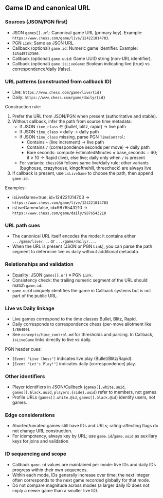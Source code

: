 ## Game ID and canonical URL

### Sources (JSON/PGN first)
- JSON `games[].url`: Canonical game URL (primary key). Example: `https://www.chess.com/game/live/124221014703`.
- PGN `Link`: Same as JSON URL.
- Callback (optional) `game.id`: Numeric game identifier. Example: `143445742366`.
- Callback (optional) `game.uuid`: Game UUID string (non-URL identifier).
- Callback (optional) `game.isLiveGame`: Boolean indicating live (true) vs correspondence/daily (false).

### URL patterns (constructed from callback ID)
- Live: `https://www.chess.com/game/live/{id}`
- Daily: `https://www.chess.com/game/daily/{id}`

Construction rule:
1) Prefer the URL from JSON/PGN when present (authoritative and stable).
2) Without callback, infer the path from source time metadata:
   - If JSON `time_class` ∈ {bullet, blitz, rapid} → live path
   - If JSON `time_class` = daily → daily path
   - If JSON `time_class` missing, parse PGN `TimeControl`:
     - Contains `+` (live increment) → live path
     - Contains `/` (correspondence seconds per move) → daily path
     - Bare seconds: compute EstimatedMinutes = base_seconds ÷ 60; if ≥ 10 → Rapid (live), else live; daily only when `/` is present
   - For variants: `chess960` follows same live/daily rule; other variants (bughouse, crazyhouse, kingofthehill, threecheck) are always live
3) If callback is present, use `isLiveGame` to choose the path, then append `game.id`.

Examples:
- isLiveGame=true, id=124221014703 → `https://www.chess.com/game/live/124221014703`
- isLiveGame=false, id=9876543210 → `https://www.chess.com/game/daily/9876543210`

### URL path cues
- The canonical URL itself encodes the mode: it contains either `.../game/live/...` or `.../game/daily/...`.
- When the URL is present (JSON or PGN `Link`), you can parse the path segment to determine live vs daily without additional metadata.

### Relationships and validation
- Equality: JSON `games[].url` ≡ PGN `Link`.
- Consistency check: the trailing numeric segment of the URL should match `game.id`.
- `game.uuid` uniquely identifies the game in Callback systems but is not part of the public URL.

### Live vs Daily linkage
- Live games correspond to the time classes Bullet, Blitz, Rapid.
- Daily corresponds to correspondence chess (per-move allotment like `1/86400`).
- See `concepts/time_control.md` for thresholds and parsing. In Callback, `isLiveGame` links directly to live vs daily.

PGN header cues:
- `[Event "Live Chess"]` indicates live play (Bullet/Blitz/Rapid).
- `[Event "Let's Play!"]` indicates daily (correspondence) play.

### Other identifiers
- Player identifiers in JSON/Callback (`games[].white.uuid`, `games[].black.uuid`, `players.{side}.uuid`) refer to members, not games.
- Profile URLs (`games[].white.@id`, `games[].black.@id`) identify users, not games.

### Edge considerations
- Aborted/unrated games still have IDs and URLs; rating-affecting flags do not change URL construction.
- For idempotency, always key by URL; use `game.id`/`game.uuid` as auxiliary keys for joins and validation.

### ID sequencing and scope
- Callback `game.id` values are maintained per mode: live IDs and daily IDs progress within their own sequences.
- Within each mode, IDs generally increase over time; the next integer often corresponds to the next game recorded globally for that mode.
- Do not compare magnitude across modes (a larger daily ID does not imply a newer game than a smaller live ID).
